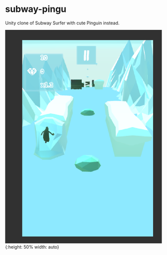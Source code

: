 # subway-pingu

Unity clone of Subway Surfer with cute Pinguin instead.

![Alt text](screenshot.png?raw=true "Title"){:height: 50% width: auto}

